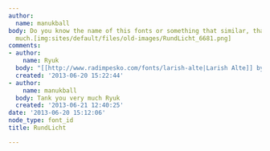 ```yaml
---
author:
  name: manukball
body: Do you know the name of this fonts or something that similar, thank you very
  much.[img:sites/default/files/old-images/RundLicht_6681.png]
comments:
- author:
    name: Ryuk
  body: "[[http://www.radimpesko.com/fonts/larish-alte|Larish Alte]] by Radim Pe\u0161ko"
  created: '2013-06-20 15:22:44'
- author:
    name: manukball
  body: Tank you very much Ryuk
  created: '2013-06-21 12:40:25'
date: '2013-06-20 15:12:06'
node_type: font_id
title: RundLicht

---
```


